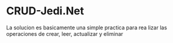 # CRUD-Jedi.Net
La solucion es basicamente una simple practica para rea lizar las operaciones de crear, leer, actualizar y eliminar
